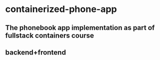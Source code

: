 # containerized-phone-app
## The phonebook app implementation as part of fullstack containers course
## backend+frontend
